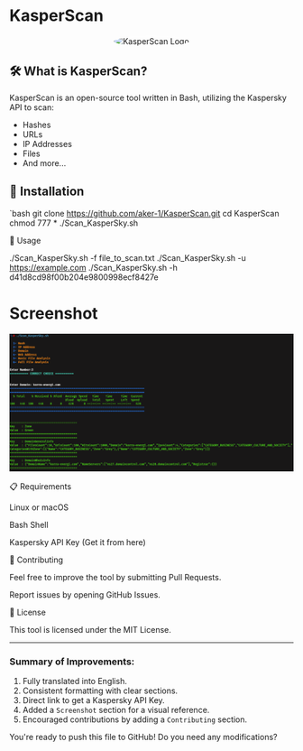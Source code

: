 # KasperScan

<p align="center">
  <img src="https://avatars.githubusercontent.com/u/202319508?v=4" alt="KasperScan Logo" width="200" height="200" style="border-radius: 50%; border: 1px solid white;">
</p>

## 🛠️ What is KasperScan?

KasperScan is an open-source tool written in Bash, utilizing the Kaspersky API to scan:
- Hashes
- URLs
- IP Addresses
- Files
- And more...

## 🚀 Installation

`bash
git clone https://github.com/aker-1/KasperScan.git
cd KasperScan
chmod 777 *
./Scan_KasperSky.sh

📌 Usage

./Scan_KasperSky.sh -f file_to_scan.txt
./Scan_KasperSky.sh -u https://example.com
./Scan_KasperSky.sh -h d41d8cd98f00b204e9800998ecf8427e

# Screenshot

<p align="center">
  <img src="Scan_KasperSky.png" alt="KasperScan Screenshot">
</p>📋 Requirements

Linux or macOS

Bash Shell

Kaspersky API Key (Get it from here)


🤝 Contributing

Feel free to improve the tool by submitting Pull Requests.

Report issues by opening GitHub Issues.


📜 License

This tool is licensed under the MIT License.

---

### Summary of Improvements:
1. Fully translated into English.
2. Consistent formatting with clear sections.
3. Direct link to get a Kaspersky API Key.
4. Added a `Screenshot` section for a visual reference.
5. Encouraged contributions by adding a `Contributing` section.

You're ready to push this file to GitHub! Do you need any modifications?